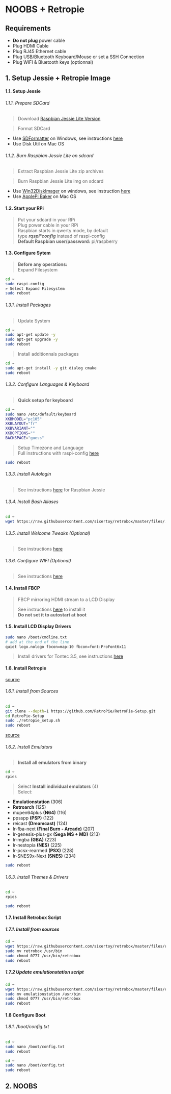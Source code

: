 # NOOBS + Retropie

## Requirements

- **Do not plug** power cable
- Plug HDMI Cable
- Plug RJ45 Ethernet cable
- Plug USB/Bluetooth Keyboard/Mouse or set a SSH Connection
- Plug WIFI & Bluetooth keys (optionnal)

## 1. Setup Jessie + Retropie Image

#### 1.1. Setup Jessie

###### 1.1.1. Prepare SDCard

> Download [Raspbian Jessie Lite Version](https://www.raspberrypi.org/downloads/raspbian/)

> Format SDCard
  - Use [SDFormatter](https://www.sdcard.org/downloads/formatter_4/eula_windows/index.html) on Windows, see instructions [here](./softwares/sdformatter.md)
  - Use Disk Util on Mac OS

###### 1.1.2. Burn Raspbian Jessie Lite on sdcard

> Extract Raspbian Jessie Lite zip archives<br>

> Burn Raspbian Jessie Lite img on sdcard
  - Use [Win32DiskImager](http://sourceforge.net/projects/win32diskimager/) on windows, see instruction [here](./softwares/win32diskimager.md)
  - Use [ApplePi Baker](http://www.tweaking4all.com/hardware/raspberry-pi/macosx-apple-pi-baker/) on Mac OS

#### 1.2. Start your RPi

> Put your sdcard in your RPi<br>
> Plug power cable in your RPi<br>
> Raspbian starts in qwerty mode, by default<br>
> type ***rqspi°config*** instead of raspi-config<br>
> **Default Raspbian user/password:** pi/raspberry

#### 1.3. Configure Sytem

> **Before any operations:**<br>
> Expand Filesystem

```bash
cd ~
sudo raspi-config
» Select Expand Filesystem
sudo reboot
```

###### 1.3.1. Install Packages

> Update System

```bash
cd ~
sudo apt-get update -y
sudo apt-get upgrade -y
sudo reboot
```

> Install additionnals packages

```bash
cd ~
sudo apt-get install -y git dialog cmake
sudo reboot
```

###### 1.3.2. Configure Languages & Keyboard

> **Quick setup for keyboard**

```bash
cd ~
sudo nano /etc/default/keyboard
XKBMODEL="pc105"
XKBLAYOUT="fr"
XKBVARIANT=""
XKBOPTIONS=""
BACKSPACE="guess"
```

> Setup Timezone and Language<br>
> Full instructions with raspi-config [here](./tips/locales.md)

```bash
sudo reboot
```

###### 1.3.3. Install Autologin

> See instructions [here](./tips/autologin.md#rasbian-jessie) for Raspbian Jessie

###### 1.3.4. Install Bash Aliases

```bash
cd ~
wget https://raw.githubusercontent.com/sixertoy/retrobox/master/files/.bash_aliases
```

###### 1.3.5. Install Welcome Tweaks (Optional)

> See instructions [here](./tips/welcome_tweaks.md)

###### 1.3.6. Configure WIFI (Optional)

> See instructions [here](./tips/wifi.md#Setup)

#### 1.4. Install FBCP

> FBCP mirroring HDMI stream to a LCD Display<br>
> 
> See instructions [here](./displays/FBCP.md#1-install) to install it<br>
> **Do not set it to autostart at boot**

#### 1.5. Install LCD Display Drivers

```bash
sudo nano /boot/cmdline.txt
# add at the end of the line
quiet logo.nologo fbcon=map:10 fbcon=font:ProFont6x11
```

> Install drivers for Tontec 3.5, see instructions [here](./displays/tontec35.md)<br>

#### 1.6. Install Retropie

[source](https://github.com/RetroPie/RetroPie-Setup/wiki/First-Installation)

###### 1.6.1. Install from Sources

```bash
cd ~
git clone --depth=1 https://github.com/RetroPie/RetroPie-Setup.git
cd RetroPie-Setup
sudo ./retropie_setup.sh
sudo reboot
```

[source](https://github.com/RetroPie/RetroPie-Setup#general-usage)

###### 1.6.2. Install Emulators

> **Install all emulators from binary**<br>

```bash
cd ~
rpies
```

> Select **Install individual emulators** (4)<br>
> Select:
  - **Emulationstation** (306)
  - **Retroarch** (125)
  - mupen64plus **(N64)** (116)
  - ppsspp **(PSP)** (122)
  - reicast **(Dreamcast)** (124)
  - lr-fba-next **(Final Burn - Arcade)** (207)
  - lr-genesis-plus-gx **(Sega MS + MD)** (213)
  - lr-mgba **(GBA)** (223)
  - lr-nestopia **(NES)** (225)
  - lr-pcsx-rearmed **(PSX)** (228)
  - lr-SNES9x-Next **(SNES)** (234)

```bash
sudo reboot
````

###### 1.6.3. Install Themes & Drivers

```bash
cd ~
rpies
```

```bash
sudo reboot
```

#### 1.7. Install Retrobox Script

##### 1.7.1. Install from sources

```bash
cd ~
wget https://raw.githubusercontent.com/sixertoy/retrobox/master/files/retrobox
sudo mv retrobox /usr/bin
sudo chmod 0777 /usr/bin/retrobox
sudo reboot
```

##### 1.7.2 Update emulationstation script

```bash
cd ~
wget https://raw.githubusercontent.com/sixertoy/retrobox/master/files/emulationstation
sudo mv emulationstation /usr/bin
sudo chmod 0777 /usr/bin/retrobox
sudo reboot
```

#### 1.8 Configure Boot

###### 1.8.1. /boot/config.txt

```bash
cd ~
sudo nano /boot/config.txt
sudo reboot
```

```bash
cd ~
sudo nano /boot/config.txt
sudo reboot
```

## 2. NOOBS




